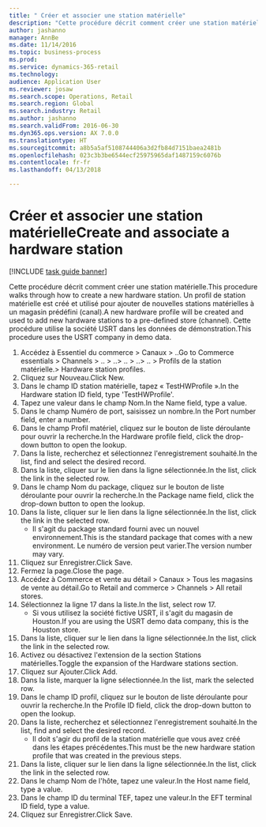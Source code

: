 ```yaml
--- 
title: " Créer et associer une station matérielle"
description: "Cette procédure décrit comment créer une station matérielle."
author: jashanno
manager: AnnBe
ms.date: 11/14/2016
ms.topic: business-process
ms.prod: 
ms.service: dynamics-365-retail
ms.technology: 
audience: Application User
ms.reviewer: josaw
ms.search.scope: Operations, Retail
ms.search.region: Global
ms.search.industry: Retail
ms.author: jashanno
ms.search.validFrom: 2016-06-30
ms.dyn365.ops.version: AX 7.0.0
ms.translationtype: HT
ms.sourcegitcommit: a8b5a5af5108744406a3d2fb84d7151baea2481b
ms.openlocfilehash: 023c3b3be6544ecf25975965daf1487159c6076b
ms.contentlocale: fr-fr
ms.lasthandoff: 04/13/2018

---
```

# <a name="create-and-associate-a-hardware-station"></a><span data-ttu-id="d55f5-103"> Créer et associer une station matérielle</span><span class="sxs-lookup"><span data-stu-id="d55f5-103">Create and associate a hardware station</span></span>

[!INCLUDE [task guide banner](../includes/task-guide-banner.md)]

<span data-ttu-id="d55f5-104">Cette procédure décrit comment créer une station matérielle.</span><span class="sxs-lookup"><span data-stu-id="d55f5-104">This procedure walks through how to create a new hardware station.</span></span> <span data-ttu-id="d55f5-105">Un profil de station matérielle est créé et utilisé pour ajouter de nouvelles stations matérielles à un magasin prédéfini (canal).</span><span class="sxs-lookup"><span data-stu-id="d55f5-105">A new hardware profile will be created and used to add new hardware stations to a pre-defined store (channel).</span></span> <span data-ttu-id="d55f5-106">Cette procédure utilise la société USRT dans les données de démonstration.</span><span class="sxs-lookup"><span data-stu-id="d55f5-106">This procedure uses the USRT company in demo data.</span></span>

1. <span data-ttu-id="d55f5-107">Accédez à Essentiel du commerce > Canaux > ..</span><span class="sxs-lookup"><span data-stu-id="d55f5-107">Go to Commerce essentials > Channels > ..</span></span> <span data-ttu-id="d55f5-108">> ..</span><span class="sxs-lookup"><span data-stu-id="d55f5-108">> ..</span></span> <span data-ttu-id="d55f5-109">> ..</span><span class="sxs-lookup"><span data-stu-id="d55f5-109">> ..</span></span> <span data-ttu-id="d55f5-110">> Profils de la station matérielle.</span><span class="sxs-lookup"><span data-stu-id="d55f5-110">> Hardware station profiles.</span></span>
2. <span data-ttu-id="d55f5-111">Cliquez sur Nouveau.</span><span class="sxs-lookup"><span data-stu-id="d55f5-111">Click New.</span></span>
3. <span data-ttu-id="d55f5-112">Dans le champ ID station matérielle, tapez « TestHWProfile ».</span><span class="sxs-lookup"><span data-stu-id="d55f5-112">In the Hardware station ID field, type 'TestHWProfile'.</span></span>
4. <span data-ttu-id="d55f5-113">Tapez une valeur dans le champ Nom.</span><span class="sxs-lookup"><span data-stu-id="d55f5-113">In the Name field, type a value.</span></span>
5. <span data-ttu-id="d55f5-114">Dans le champ Numéro de port, saisissez un nombre.</span><span class="sxs-lookup"><span data-stu-id="d55f5-114">In the Port number field, enter a number.</span></span>
6. <span data-ttu-id="d55f5-115">Dans le champ Profil matériel, cliquez sur le bouton de liste déroulante pour ouvrir la recherche.</span><span class="sxs-lookup"><span data-stu-id="d55f5-115">In the Hardware profile field, click the drop-down button to open the lookup.</span></span>
7. <span data-ttu-id="d55f5-116">Dans la liste, recherchez et sélectionnez l'enregistrement souhaité.</span><span class="sxs-lookup"><span data-stu-id="d55f5-116">In the list, find and select the desired record.</span></span>
8. <span data-ttu-id="d55f5-117">Dans la liste, cliquer sur le lien dans la ligne sélectionnée.</span><span class="sxs-lookup"><span data-stu-id="d55f5-117">In the list, click the link in the selected row.</span></span>
9. <span data-ttu-id="d55f5-118">Dans le champ Nom du package, cliquez sur le bouton de liste déroulante pour ouvrir la recherche.</span><span class="sxs-lookup"><span data-stu-id="d55f5-118">In the Package name field, click the drop-down button to open the lookup.</span></span>
10. <span data-ttu-id="d55f5-119">Dans la liste, cliquer sur le lien dans la ligne sélectionnée.</span><span class="sxs-lookup"><span data-stu-id="d55f5-119">In the list, click the link in the selected row.</span></span>
    * <span data-ttu-id="d55f5-120">Il s'agit du package standard fourni avec un nouvel environnement.</span><span class="sxs-lookup"><span data-stu-id="d55f5-120">This is the standard package that comes with a new environment.</span></span> <span data-ttu-id="d55f5-121">Le numéro de version peut varier.</span><span class="sxs-lookup"><span data-stu-id="d55f5-121">The version number may vary.</span></span>  
11. <span data-ttu-id="d55f5-122">Cliquez sur Enregistrer.</span><span class="sxs-lookup"><span data-stu-id="d55f5-122">Click Save.</span></span>
12. <span data-ttu-id="d55f5-123">Fermez la page.</span><span class="sxs-lookup"><span data-stu-id="d55f5-123">Close the page.</span></span>
13. <span data-ttu-id="d55f5-124">Accédez à Commerce et vente au détail > Canaux > Tous les magasins de vente au détail.</span><span class="sxs-lookup"><span data-stu-id="d55f5-124">Go to Retail and commerce > Channels > All retail stores.</span></span>
14. <span data-ttu-id="d55f5-125">Sélectionnez la ligne 17 dans la liste.</span><span class="sxs-lookup"><span data-stu-id="d55f5-125">In the list, select row 17.</span></span>
    * <span data-ttu-id="d55f5-126">Si vous utilisez la société fictive USRT, il s'agit du magasin de Houston.</span><span class="sxs-lookup"><span data-stu-id="d55f5-126">If you are using the USRT demo data company, this is the Houston store.</span></span>  
15. <span data-ttu-id="d55f5-127">Dans la liste, cliquer sur le lien dans la ligne sélectionnée.</span><span class="sxs-lookup"><span data-stu-id="d55f5-127">In the list, click the link in the selected row.</span></span>
16. <span data-ttu-id="d55f5-128">Activez ou désactivez l'extension de la section Stations matérielles.</span><span class="sxs-lookup"><span data-stu-id="d55f5-128">Toggle the expansion of the Hardware stations section.</span></span>
17. <span data-ttu-id="d55f5-129">Cliquez sur Ajouter.</span><span class="sxs-lookup"><span data-stu-id="d55f5-129">Click Add.</span></span>
18. <span data-ttu-id="d55f5-130">Dans la liste, marquer la ligne sélectionnée.</span><span class="sxs-lookup"><span data-stu-id="d55f5-130">In the list, mark the selected row.</span></span>
19. <span data-ttu-id="d55f5-131">Dans le champ ID profil, cliquez sur le bouton de liste déroulante pour ouvrir la recherche.</span><span class="sxs-lookup"><span data-stu-id="d55f5-131">In the Profile ID field, click the drop-down button to open the lookup.</span></span>
20. <span data-ttu-id="d55f5-132">Dans la liste, recherchez et sélectionnez l'enregistrement souhaité.</span><span class="sxs-lookup"><span data-stu-id="d55f5-132">In the list, find and select the desired record.</span></span>
    * <span data-ttu-id="d55f5-133">Il doit s'agir du profil de la station matérielle que vous avez créé dans les étapes précédentes.</span><span class="sxs-lookup"><span data-stu-id="d55f5-133">This must be the new hardware station profile that was created in the previous steps.</span></span>  
21. <span data-ttu-id="d55f5-134">Dans la liste, cliquer sur le lien dans la ligne sélectionnée.</span><span class="sxs-lookup"><span data-stu-id="d55f5-134">In the list, click the link in the selected row.</span></span>
22. <span data-ttu-id="d55f5-135">Dans le champ Nom de l'hôte, tapez une valeur.</span><span class="sxs-lookup"><span data-stu-id="d55f5-135">In the Host name field, type a value.</span></span>
23. <span data-ttu-id="d55f5-136">Dans le champ ID du terminal TEF, tapez une valeur.</span><span class="sxs-lookup"><span data-stu-id="d55f5-136">In the EFT terminal ID field, type a value.</span></span>
24. <span data-ttu-id="d55f5-137">Cliquez sur Enregistrer.</span><span class="sxs-lookup"><span data-stu-id="d55f5-137">Click Save.</span></span>


